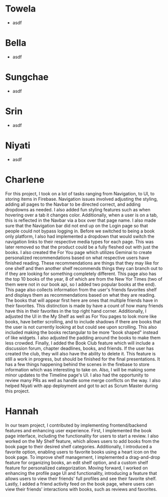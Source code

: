 # Towela 
- asdf

# Bella 
- asdf

# Sungchae 
- asdf

# Srin 
- asdf

# Niyati
- asdf

# Charlene 
For this project, I took on a lot of tasks ranging from Navigation, to UI, to storing items in Firebase. Navigation issues involved adjusting the styling, adding all pages to the Navbar to be directed correct, and adding dropdowns as needed. I also added fun styling features such as when hovering over a tab it changes color. Additionally, when a user is on a tab, this is reflected in the Navbar via a box over that page name. I also made sure that the Navigation bar did not end up on the Login page so that people could not bypass logging in. Before we switched to being a book only platform, I also had implemented a dropdown that would switch the navigation links to their respective media types for each page. This was later removed so that the product could be a fully fleshed out with just the books. I also created the For You page which utilizes Geminai to create personalized recommendations based on what respective users have finished reading. These recommendations are things that they may like for one shelf and then another shelf recommends things they can branch out to if they are looking for something completely different. This page also has the top 10 books of the year, 8 of which are from the New Yor Times (two of them were not in our book api, so I added two popular books at the end). This page also collects information from the user's friends favorites shelf and displays them as recommendations based on what they are reading. The books that will appear first here are ones that multiple friends have in their favorites. This distinction is made by have a count of how many friends have this in their favorites in the top right hand corner. Additionally, I adjusted the UI in the My Shelf as well as For You pages to look more like books, have better scrolling, and to include shadows if there are books that the user is not currently looking at but could see upon scrolling. This also included making the books rectangular to be more "book shaped" instead of like widgets. I also adjusted the padding around the books to make them less crowded. Finally, I added the Book Club feature which will include a discussion forum, chapter deadlines, books, and friends. If the user has created the club, they will also have the ability to delete it. This feature is still a work in progress, but should be finished for the final presentations. It has a few things happening behind the scenes in the firebase to store information which was interesting to take on. Also, I will be making some minor updates to the Timeline page's UI. I also had the opportunity to review many PRs as well as handle some merge conflicts on the way. I also helped Niyati with app deployment and got to act as Scrum Master during this project. 

# Hannah
In our team project, I contributed by implementing frontend/backend features and enhancing user experience. First, I implemented the book page interface, including the functionality for users to start a review. I also worked on the My Shelf feature, which allows users to add books from the book page to their desired shelf categories. Additionally, I introduced a favorite option, enabling users to favorite books using a heart icon on the book page. To improve shelf management, I implemented a drag-and-drop feature for organizing books, an edit shelf option, and a custom shelf feature for personalized categorization. Moving forward, I worked on enhancing the profile page UI and functionality, introducing a feature that allows users to view their friends' full profiles and see their favorite shelf. Lastly, I added a friend activity feed on the book page, where users can view their friends' interactions with books, such as reviews and favorites.
